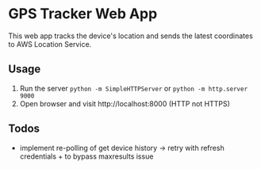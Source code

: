 # GPS Tracker Web App

This web app tracks the device's location and sends the latest coordinates to AWS Location Service. 

## Usage
1. Run the server 
```python -m SimpleHTTPServer```
or
```python -m http.server 9000```
2. Open browser and visit http://localhost:8000 (HTTP not HTTPS)



## Todos
- implement re-polling of get device history -> retry with refresh credentials + to bypass maxresults issue

